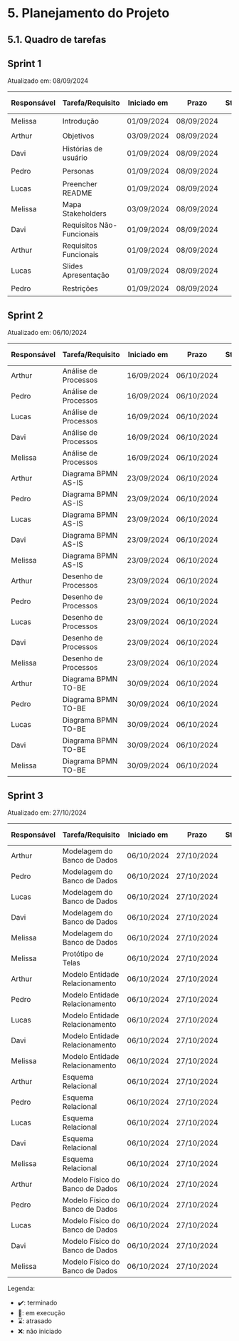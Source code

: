 # 5. Planejamento do Projeto

## 5.1. Quadro de tarefas

## Sprint 1

Atualizado em: 08/09/2024

| Responsável   | Tarefa/Requisito | Iniciado em    | Prazo      | Status | Terminado em    |
| :----         |    :----         |      :----:    | :----:     | :----: | :----:          |
| Melissa        | Introdução | 01/09/2024     | 08/09/2024 | ✔️    | 08/09/2024      |
| Arthur       | Objetivos    | 03/09/2024     | 08/09/2024 | ✔️    | 08/09/2024                |
| Davi        | Histórias de usuário  | 01/09/2024     | 08/09/2024 | ✔️     | 08/09/2024                |
| Pedro        | Personas  |    01/09/2024        | 08/09/2024 | ✔️    | 08/09/2024       |
| Lucas        | Preencher README | 01/09/2024     | 08/09/2024 | ✔️    | 08/09/2024      |
| Melissa        | Mapa Stakeholders    | 03/09/2024     | 08/09/2024 | ✔️    | 08/09/2024                |
| Davi       | Requisitos Não-Funcionais  | 01/09/2024     | 08/09/2024 | ✔️     | 08/09/2024                |
| Arthur        | Requisitos Funcionais  |    01/09/2024        | 08/09/2024 | ✔️    | 08/09/2024      |
| Lucas       | Slides Apresentação | 01/09/2024     | 08/09/2024 | ✔️     | 08/09/2024                |
| Pedro        | Restrições  |    01/09/2024        | 08/09/2024 | ✔️    |  08/09/2024     |

## Sprint 2

Atualizado em: 06/10/2024

| Responsável   | Tarefa/Requisito | Iniciado em    | Prazo      | Status | Terminado em    |
| :----         |    :----         |      :----:    | :----:     | :----: | :----:          |
| Arthur        | Análise de Processos | 16/09/2024     | 06/10/2024 | ✔️    | 23/09/2024 |
| Pedro        | Análise de Processos | 16/09/2024     | 06/10/2024 | ✔️    | 23/09/2024 |
| Lucas        | Análise de Processos | 16/09/2024     | 06/10/2024 | ✔️     | 23/09/2024 |
| Davi        | Análise de Processos |  16/09/2024    | 06/10/2024 | ✔️    | 23/09/2024 |
| Melissa     | Análise de Processos |  16/09/2024    | 06/10/2024 | ✔️    | 23/09/2024 |
| Arthur        | Diagrama BPMN AS-IS | 23/09/2024     | 06/10/2024 | ✔️    | 26/09/2024 |
| Pedro        | Diagrama BPMN AS-IS | 23/09/2024     | 06/10/2024 | ✔️    | 26/09/2024 |
| Lucas        | Diagrama BPMN AS-IS | 23/09/2024     | 06/10/2024 | ✔️     | 26/09/2024 |
| Davi        | Diagrama BPMN AS-IS |  23/09/2024    | 06/10/2024 | ✔️    | 26/09/2024 |
| Melissa     | Diagrama BPMN AS-IS |  23/09/2024    | 06/10/2024 | ✔️    | 26/09/2024 |
| Arthur        | Desenho de Processos | 23/09/2024     | 06/10/2024 | ✔️    | 30/09/2024 |
| Pedro        | Desenho de Processos | 23/09/2024     | 06/10/2024 | ✔️    | 30/09/2024 |
| Lucas        | Desenho de Processos | 23/09/2024     | 06/10/2024 | ✔️     | 30/09/2024 |
| Davi        | Desenho de Processos |  23/09/2024    | 06/10/2024 | ✔️    | 30/09/2024 |
| Melissa     | Desenho de Processos |  23/09/2024    | 06/10/2024 | ✔️    | 30/09/2024 |
| Arthur        | Diagrama BPMN TO-BE | 30/09/2024     | 06/10/2024 | ✔️    | 06/10/2024 |
| Pedro        | Diagrama BPMN TO-BE | 30/09/2024     | 06/10/2024 | ✔️    | 06/10/2024 |
| Lucas        | Diagrama BPMN TO-BE | 30/09/2024     | 06/10/2024 | ✔️     | 06/10/2024 |
| Davi        | Diagrama BPMN TO-BE |  30/09/2024    | 06/10/2024 | ✔️    | 06/10/2024 |
| Melissa     | Diagrama BPMN TO-BE |  30/09/2024    | 06/10/2024 | ✔️    | 06/10/2024 |

## Sprint 3

Atualizado em: 27/10/2024

| Responsável   | Tarefa/Requisito | Iniciado em    | Prazo      | Status | Terminado em    |
| :----         |    :----         |      :----:    | :----:     | :----: | :----:          |
| Arthur        | Modelagem do Banco de Dados | 06/10/2024     | 27/10/2024 | ✔️    | 27/10/2024 |
| Pedro        | Modelagem do Banco de Dados | 06/10/2024     | 27/10/2024 | ✔️    | 27/10/2024 |
| Lucas        | Modelagem do Banco de Dados | 06/10/2024     | 27/10/2024 | ✔️     | 27/10/2024 |
| Davi        | Modelagem do Banco de Dados |  06/10/2024    | 27/10/2024 | ✔️    | 27/10/2024 |
| Melissa     | Modelagem do Banco de Dados |  06/10/2024    | 27/10/2024 | ✔️    | 27/10/2024 |
| Melissa     | Protótipo de Telas |  06/10/2024    | 27/10/2024 | ✔️    | 27/10/2024 |
| Arthur        | Modelo Entidade Relacionamento | 06/10/2024     | 27/10/2024 | ✔️    | 27/10/2024 |
| Pedro        | Modelo Entidade Relacionamento | 06/10/2024     | 27/10/2024 | ✔️    | 27/10/2024 |
| Lucas        | Modelo Entidade Relacionamento | 06/10/2024     | 27/10/2024 | ✔️     | 27/10/2024 |
| Davi        | Modelo Entidade Relacionamento |  06/10/2024    | 27/10/2024 | ✔️    | 27/10/2024 |
| Melissa     | Modelo Entidade Relacionamento |  06/10/2024    | 27/10/2024 | ✔️    | 27/10/2024 |
| Arthur        | Esquema Relacional | 06/10/2024     | 27/10/2024 | ✔️    | 27/10/2024 |
| Pedro        | Esquema Relacional | 06/10/2024     | 27/10/2024 | ✔️    | 27/10/2024 |
| Lucas        | Esquema Relacional | 06/10/2024     | 27/10/2024 | ✔️     | 27/10/2024 |
| Davi        | Esquema Relacional |  06/10/2024    | 27/10/2024 | ✔️    | 27/10/2024 |
| Melissa     | Esquema Relacional |  06/10/2024    | 27/10/2024 | ✔️    | 27/10/2024 |
| Arthur        | Modelo Físico do Banco de Dados | 06/10/2024     | 27/10/2024 | ✔️    | 27/10/2024 |
| Pedro        | Modelo Físico do Banco de Dados | 06/10/2024     | 27/10/2024 | ✔️    | 27/10/2024 |
| Lucas        | Modelo Físico do Banco de Dados | 06/10/2024     | 27/10/2024 | ✔️     | 27/10/2024 |
| Davi        | Modelo Físico do Banco de Dados |  06/10/2024    | 27/10/2024 | ✔️    | 27/10/2024 |
| Melissa     | Modelo Físico do Banco de Dados |  06/10/2024    | 27/10/2024 | ✔️    | 27/10/2024 |



Legenda:
- ✔️: terminado
- 📝: em execução
- ⌛: atrasado
- ❌: não iniciado
